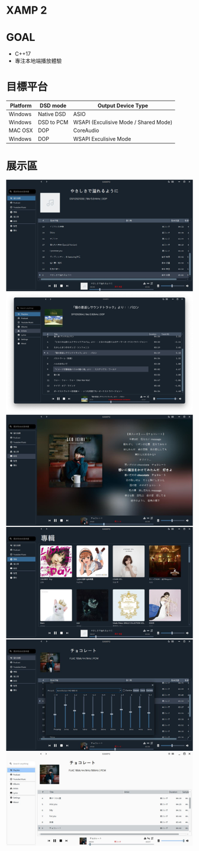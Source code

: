 # XAMP 2

# GOAL
- C++17
- 專注本地端播放體驗

# 目標平台
| Platform | DSD mode | Output Device Type |
|----------|----------|----------|
| Windows | Native DSD | ASIO |
| Windows | DSD to PCM | WSAPI (Exculisive Mode / Shared Mode) |
| MAC OSX | DOP | CoreAudio |
| Windows | DOP | WSAPI Exculisive Mode |


# 展示區
![image](https://github.com/billlin0904/xamp2/blob/master/github/demo.JPG)
![image](https://github.com/billlin0904/xamp2/blob/master/github/MAC.JPG)
![image](https://github.com/billlin0904/xamp2/blob/master/github/LRC.JPG)
![image](https://github.com/billlin0904/xamp2/blob/master/github/ALBUM.JPG)
![image](https://github.com/billlin0904/xamp2/blob/master/github/EQ.JPG)
![image](https://github.com/billlin0904/xamp2/blob/master/github/THEME.JPG)
